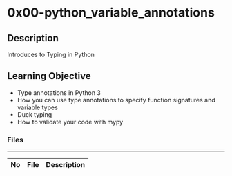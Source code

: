 # 0x00-python_variable_annotations

## Description

Introduces to Typing in Python

## Learning Objective

* Type annotations in Python 3
* How you can use type annotations to specify function signatures and variable types
* Duck typing
* How to validate your code with mypy


### Files

---
No | File | Description
---|---|---